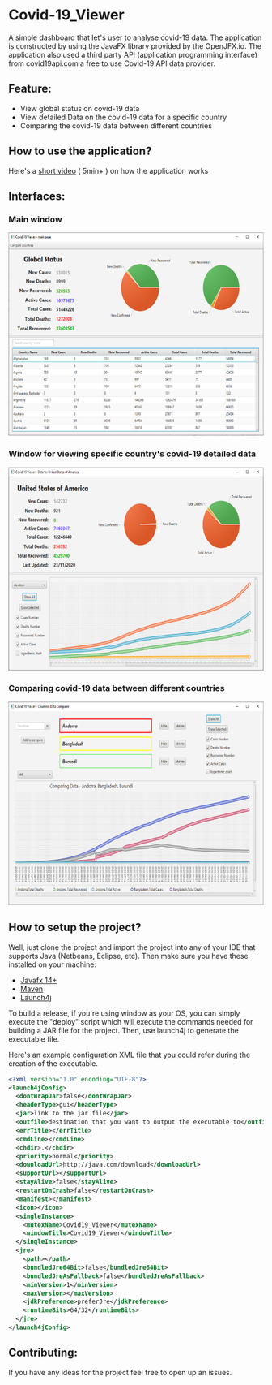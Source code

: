 # Covid-19_Viewer

A simple dashboard that let's user to analyse covid-19 data. 
The application is constructed by using the JavaFX library provided by the OpenJFX.io. The application also used a third party API (application programming interface) from covid19api.com a free to use Covid-19 API data provider.

## Feature:

- View global status on covid-19 data
- View detailed Data on the covid-19 data for a specific country
- Comparing the covid-19 data between different countries

## How to use the application?
Here's a [short video](https://youtu.be/TZ4Qwvpa2Nw) ( 5min+ ) on how the application works


## Interfaces:

### Main window
<img src="https://github.com/Leonlit/Covid-19_Viewer/blob/master/asset/main_window.png?raw=true" alt="Main window of the  application" height="400px">


### Window for viewing specific country's covid-19 detailed data
<img src="https://github.com/Leonlit/Covid-19_Viewer/blob/master/asset/viewing_specific_country_detailed_data.png?raw=true" alt="Viewing Specific Country Detailed Data" height="400px">


### Comparing covid-19 data between different countries
<img src="https://github.com/Leonlit/Covid-19_Viewer/blob/master/asset/comparing_covid_19_data_between_countries.png?raw=true" alt="Comparing Covid-19 Data Between Countries" height="400px">


## How to setup the project?

Well, just clone the project and import the project into any of your IDE that supports Java (Netbeans, Eclipse, etc). Then make sure you have these installed on your machine:

- [Javafx 14+](https://openjfx.io/)
- [Maven](https://maven.apache.org/)
- [Launch4j](http://launch4j.sourceforge.net/)

To build a release, if you're using window as your OS, you can simply execute the "deploy" script which will execute the commands needed for building a JAR file for the project. Then, use launch4j to generate the executable file. 

Here's an example configuration XML file that you could refer during the creation of the executable.

``` xml
<?xml version="1.0" encoding="UTF-8"?>
<launch4jConfig>
  <dontWrapJar>false</dontWrapJar>
  <headerType>gui</headerType>
  <jar>link to the jar file</jar>
  <outfile>destination that you want to output the executable to</outfile>
  <errTitle></errTitle>
  <cmdLine></cmdLine>
  <chdir>.</chdir>
  <priority>normal</priority>
  <downloadUrl>http://java.com/download</downloadUrl>
  <supportUrl></supportUrl>
  <stayAlive>false</stayAlive>
  <restartOnCrash>false</restartOnCrash>
  <manifest></manifest>
  <icon></icon>
  <singleInstance>
    <mutexName>Covid19_Viewer</mutexName>
    <windowTitle>Covid19_Viewer</windowTitle>
  </singleInstance>
  <jre>
    <path></path>
    <bundledJre64Bit>false</bundledJre64Bit>
    <bundledJreAsFallback>false</bundledJreAsFallback>
    <minVersion>1</minVersion>
    <maxVersion></maxVersion>
    <jdkPreference>preferJre</jdkPreference>
    <runtimeBits>64/32</runtimeBits>
  </jre>
</launch4jConfig>
```

## Contributing:

If you have any ideas for the project feel free to open up an issues.
